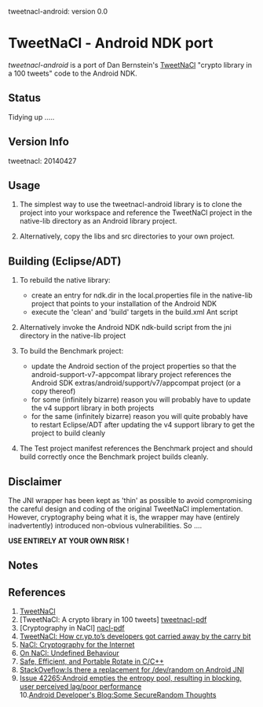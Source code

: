 tweetnacl-android: version 0.0

# TweetNaCl - Android NDK port

*tweetnacl-android* is a port of Dan Bernstein's [TweetNaCl][tweetnacl] "crypto library in a 100 tweets" code to 
the Android NDK.

Status
------
Tidying up .....

Version Info
------------
tweetnacl: 20140427

Usage
-----
1. The simplest way to use the tweetnacl-android library is to clone the project into your workspace and
   reference the TweetNaCl project in the native-lib directory as an Android library project.

2. Alternatively, copy the libs and src directories to your own project.

Building (Eclipse/ADT)
----------------------
1. To rebuild the native library:
   - create an entry for ndk.dir in the local.properties file in the native-lib project that points to your
     installation of the Android NDK
   - execute the 'clean' and 'build' targets in the build.xml Ant script

2. Alternatively invoke the Android NDK ndk-build script from the jni directory in the native-lib project

3. To build the Benchmark project:
   - update the Android section of the project properties so that the android-support-v7-appcompat
     library project references the Android SDK extras/android/support/v7/appcompat project (or a copy
     thereof)
   - for some (infinitely bizarre) reason you will probably have to update the v4 support library in both
     projects 
   - for the same (infinitely bizarre) reason you will quite probably have to restart Eclipse/ADT after
     updating the v4 support library to get the project to build cleanly

4. The Test project manifest references the Benchmark project and should build correctly once the Benchmark
   project builds cleanly.

Disclaimer
----------
The JNI wrapper has been kept as 'thin' as possible to avoid compromising the careful design
and coding of the original TweetNaCl implementation. However, cryptography being what it is, 
the wrapper may have (entirely inadvertently) introduced non-obvious vulnerabilities. So ....

**USE ENTIRELY AT YOUR OWN RISK !**

Notes
-----

References
----------

1. [TweetNaCl][tweetnacl]
2. [TweetNaCl: A crypto library in 100 tweets] [tweetnacl-pdf]
3. [Cryptography in NaCl] [nacl-pdf]
4. [TweetNaCl: How cr.yp.to’s developers got carried away by the carry bit][carrybitbug]
5. [NaCl: Cryptography for the Internet][slides]
6. [On NaCl: Undefined Behaviour][ciawof]
7. [Safe, Efficient, and Portable Rotate in C/C++][regehr]
8. [StackOveflow:Is there a replacement for /dev/random on Android JNI][stackoverflow]
9. [Issue 42265:Android empties the entropy pool, resulting in blocking, user perceived lag/poor performance][issue]	
10.[Android Developer's Blog:Some SecureRandom Thoughts][android]


[tweetnacl]:     http://tweetnacl.cr.yp.to
[tweetnacl-pdf]: http://tweetnacl.cr.yp.to/tweetnacl-20131229.pdf
[nacl-pdf]:      http://cr.yp.to/highspeed/naclcrypto-20090310.pdf
[carrybitbug]:   http://blog.skylable.com/2014/05/tweetnacl-carrybit-bug
[slides]:        http://cryptojedi.org/peter/data/tenerife-20130121.pdf
[ciawof]:        http://coderinaworldofcode.blogspot.com/2014/03/on-nacl.html
[regehr]:        http://blog.regehr.org/archives/1063
[stackoverflow]: https://stackoverflow.com/questions/13055491/is-there-a-replacement-for-dev-random-on-android-jni
[issue]:         https://code.google.com/p/android/issues/detail?id=42265
[android]:       http://android-developers.blogspot.com/2013/08/some-securerandom-thoughts.html
